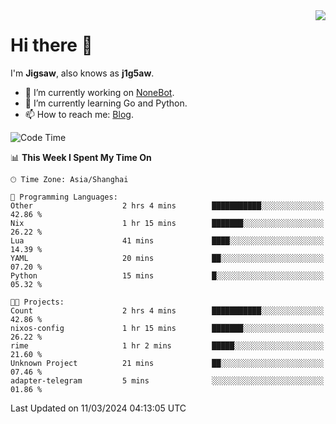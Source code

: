 <a href="#">
  <img align="right" src="https://github-readme-stats.vercel.app/api?username=j1g5awi&count_private=true&show_icons=true&title_color=80070B&text_color=B3B3B3&bg_color=212121&icon_color=80070B" />
</a>

# Hi there 👋

I'm **Jigsaw**, also knows as **j1g5aw**.

- 🔭 I’m currently working on [NoneBot](https://github.com/nonebot).
- 🌱 I’m currently learning Go and Python.
- 📫 How to reach me: [Blog](https://blog.maddestroyer.xyz/).

<!--START_SECTION:waka-->
![Code Time](http://img.shields.io/badge/Code%20Time-1%2C386%20hrs%2034%20mins-blue)

📊 **This Week I Spent My Time On** 

```text
🕑︎ Time Zone: Asia/Shanghai

💬 Programming Languages: 
Other                    2 hrs 4 mins        ███████████░░░░░░░░░░░░░░   42.86 % 
Nix                      1 hr 15 mins        ███████░░░░░░░░░░░░░░░░░░   26.22 % 
Lua                      41 mins             ████░░░░░░░░░░░░░░░░░░░░░   14.39 % 
YAML                     20 mins             ██░░░░░░░░░░░░░░░░░░░░░░░   07.20 % 
Python                   15 mins             █░░░░░░░░░░░░░░░░░░░░░░░░   05.32 % 

🐱‍💻 Projects: 
Count                    2 hrs 4 mins        ███████████░░░░░░░░░░░░░░   42.86 % 
nixos-config             1 hr 15 mins        ███████░░░░░░░░░░░░░░░░░░   26.22 % 
rime                     1 hr 2 mins         █████░░░░░░░░░░░░░░░░░░░░   21.60 % 
Unknown Project          21 mins             ██░░░░░░░░░░░░░░░░░░░░░░░   07.46 % 
adapter-telegram         5 mins              ░░░░░░░░░░░░░░░░░░░░░░░░░   01.86 % 
```


 Last Updated on 11/03/2024 04:13:05 UTC
<!--END_SECTION:waka-->
